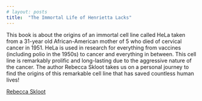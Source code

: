 ```yaml
---
# layout: posts
title:  "The Immortal Life of Henrietta Lacks"
---
```




This book is about the origins of an immortal cell line called HeLa taken from a 31-year old African-American mother of 5 who died of cervical cancer in 1951. HeLa is used in research for everything from vaccines (including polio in the 1950s) to cancer and everything in between. This cell line is remarkably prolific and long-lasting due to the aggressive nature of the cancer.
The author Rebecca Skloot takes us on a personal journey to find the origins of this remarkable cell line that has saved countless human lives! 



[Rebecca Skloot ](https://www.goodreads.com/book/show/6493208-the-immortal-life-of-henrietta-lacks)
